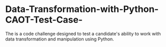 # Data-Transformation-with-Python-CAOT-Test-Case-
The is a code challenge designed to test a candidate's ability to work with data transformation and manipulation using Python.
